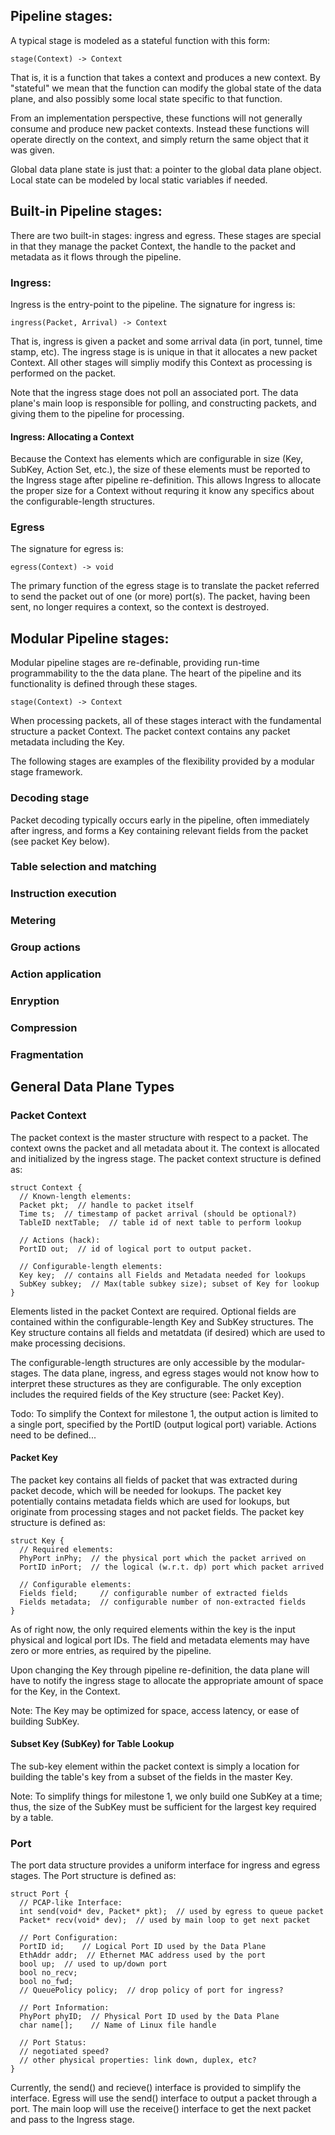 

## Pipeline stages:

A typical stage is modeled as a stateful function with this
form:

    stage(Context) -> Context

That is, it is a function that takes a context and produces
a new context. By "stateful" we mean that the function can
modify the global state of the data plane, and also possibly
some local state specific to that function.

From an implementation perspective, these functions will not
generally consume and produce new packet contexts. Instead
these functions will operate directly on the context, and
simply return the same object that it was given.

Global data plane state is just that: a pointer to the global
data plane object. Local state can be modeled by local static
variables if needed.


## Built-in Pipeline stages:

There are two built-in stages: ingress and egress.  These
stages are special in that they manage the packet Context,
the handle to the packet and metadata as it flows through
the pipeline.

### Ingress:

Ingress is the entry-point to the pipeline.  The signature 
for ingress is:

    ingress(Packet, Arrival) -> Context

That is, ingress is given a packet and some arrival data (in
port, tunnel, time stamp, etc).  The ingress stage is
is unique in that it allocates a new packet Context.  All other
stages will simpliy modify this Context as processing is
performed on the packet.

Note that the ingress stage does not poll an associated
port. The data plane's main loop is responsible for polling,
and constructing packets, and giving them to the pipeline
for processing.

#### Ingress: Allocating a Context

Because the Context has elements which are configurable in size (Key, SubKey, Action Set, etc.), the size of these elements must be reported
to the Ingress stage after pipeline re-definition.  This allows Ingress
to allocate the proper size for a Context without requring it know any
specifics about the configurable-length structures.

### Egress

The signature for egress is:

    egress(Context) -> void

The primary function of the egress stage is to translate
the packet referred to send the packet out of one (or more)
port(s). The packet, having been sent, no longer requires
a context, so the context is destroyed.


## Modular Pipeline stages:

Modular pipeline stages are re-definable, providing run-time 
programmability to the the data plane.  The heart of the pipeline
and its functionality is defined through these stages.

    stage(Context) -> Context

When processing packets, all of these stages interact with the
fundamental structure a packet Context.  The packet context contains
any packet metadata including the Key.

The following stages are examples of the flexibility provided by 
a modular stage framework.

### Decoding stage

Packet decoding typically occurs early in the pipeline, often
immediately after ingress, and forms a Key containing relevant fields
from the packet (see packet Key below).


### Table selection and matching


### Instruction execution


### Metering


### Group actions


### Action application


### Enryption


### Compression


### Fragmentation




## General Data Plane Types

### Packet Context

The packet context is the master structure with respect to a
packet.  The context owns the packet and all metadata about
it.  The context is allocated and initialized by the ingress stage.
The packet context structure is defined as:

    struct Context {
      // Known-length elements:
      Packet pkt;  // handle to packet itself
      Time ts;  // timestamp of packet arrival (should be optional?)
      TableID nextTable;  // table id of next table to perform lookup
      
      // Actions (hack):
      PortID out;  // id of logical port to output packet.

      // Configurable-length elements:
      Key key;  // contains all Fields and Metadata needed for lookups
      SubKey subkey;  // Max(table subkey size); subset of Key for lookup
    }

Elements listed in the packet Context are required.  Optional fields
are contained within the configurable-length Key and SubKey structures.
The Key structure contains all fields and metatdata (if desired) which
are used to make processing decisions.

The configurable-length structures are only accessible by the
modular-stages.  The data plane, ingress, and egress stages would not
know how to interpret these structures as they are configurable.
The only exception includes the required fields of the Key structure
(see: Packet Key).

Todo:
To simplify the Context for milestone 1, the output action is limited
to a single port, specified by the PortID (output logical port) variable.
Actions need to be defined...


#### Packet Key

The packet key contains all fields of packet that was
extracted during packet decode, which will be needed for lookups.
The packet key potentially contains metadata fields which are used
for lookups, but originate from processing stages and not packet fields.
The packet key structure is defined as:

    struct Key {
      // Required elements:
      PhyPort inPhy;  // the physical port which the packet arrived on
      PortID inPort;  // the logical (w.r.t. dp) port which packet arrived

      // Configurable elements:
      Fields field;     // configurable number of extracted fields
      Fields metadata;  // configurable number of non-extracted fields
    }

As of right now, the only required elements within the key is the input
physical and logical port IDs.  The field and metadata elements may
have zero or more entries, as required by the pipeline.

Upon changing the Key through pipeline re-definition, the data plane
will have to notify the ingress stage to allocate the appropriate amount
of space for the Key, in the Context.

Note: The Key may be optimized for space, access latency, or ease of
building SubKey.

#### Subset Key (SubKey) for Table Lookup

The sub-key element within the packet context is simply a location
for building the table's key from a subset of the fields in the master
Key.

Note: To simplify things for milestone 1, we only build one SubKey
at a time; thus, the size of the SubKey must be sufficient for the
largest key required by a table.

### Port

The port data structure provides a uniform interface for ingress
and egress stages.  The Port structure is defined as:

    struct Port {
      // PCAP-like Interface:
      int send(void* dev, Packet* pkt);  // used by egress to queue packet
      Packet* recv(void* dev);  // used by main loop to get next packet
      
      // Port Configuration:
      PortID id;	// Logical Port ID used by the Data Plane
      EthAddr addr;	 // Ethernet MAC address used by the port
      bool up;  // used to up/down port
      bool no_recv;
      bool no_fwd;
      // QueuePolicy policy;  // drop policy of port for ingress?
      
      // Port Information:
      PhyPort phyID;  // Physical Port ID used by the Data Plane
      char name[];    // Name of Linux file handle
      
      // Port Status:
      // negotiated speed?
      // other physical properties: link down, duplex, etc?
    }

Currently, the send() and recieve() interface is provided to
simplify the interface.  Egress will use the send() interface to output
a packet through a port.  The main loop will use the receive() interface
to get the next packet and pass to the Ingress stage.



